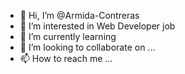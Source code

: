 - 👋 Hi, I’m @Armida-Contreras
- 👀 I’m interested in Web Developer job
- 🌱 I’m currently learning 
- 💞️ I’m looking to collaborate on ...
- 📫 How to reach me ...

<!---
Armida-Contreras/Armida-Contreras is a ✨ special ✨ repository because its `README.md` (this file) appears on your GitHub profile.
You can click the Preview link to take a look at your changes.
--->
